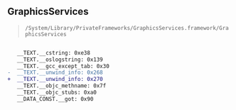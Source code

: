 ## GraphicsServices

> `/System/Library/PrivateFrameworks/GraphicsServices.framework/GraphicsServices`

```diff

   __TEXT.__cstring: 0xe38
   __TEXT.__oslogstring: 0x139
   __TEXT.__gcc_except_tab: 0x30
-  __TEXT.__unwind_info: 0x268
+  __TEXT.__unwind_info: 0x270
   __TEXT.__objc_methname: 0x7f
   __TEXT.__objc_stubs: 0xa0
   __DATA_CONST.__got: 0x90

```
